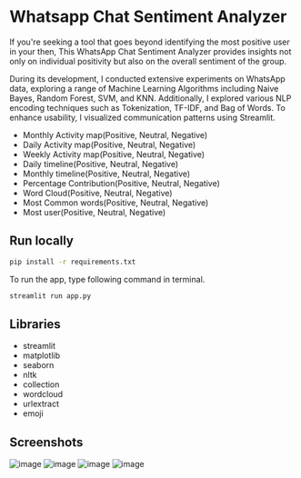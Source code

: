 
# Whatsapp Chat Sentiment Analyzer

If you're seeking a tool that goes beyond identifying the most positive user in your then, This WhatsApp Chat Sentiment Analyzer provides insights not only on individual positivity but also on the overall sentiment of the group.

During its development, I conducted extensive experiments on WhatsApp data, exploring a range of Machine Learning Algorithms including Naive Bayes, Random Forest, SVM, and KNN. Additionally, I explored various NLP encoding techniques such as Tokenization, TF-IDF, and Bag of Words. To enhance usability, I visualized communication patterns using Streamlit.

- Monthly Activity map(Positive, Neutral, Negative)
- Daily Activity map(Positive, Neutral, Negative)
- Weekly Activity map(Positive, Neutral, Negative)
- Daily timeline(Positive, Neutral, Negative)
- Monthly timeline(Positive, Neutral, Negative)
- Percentage Contribution(Positive, Neutral, Negative)
- Word Cloud(Positive, Neutral, Negative)
- Most Common words(Positive, Neutral, Negative)
- Most user(Positive, Neutral, Negative)


## Run locally

```bash
pip install -r requirements.txt
```

To run the app, type following command in terminal. 
```bash
streamlit run app.py
```

## Libraries

- streamlit
- matplotlib
- seaborn
- nltk
- collection
- wordcloud
- urlextract
- emoji


## Screenshots

![image](https://github.com/vaish06navi/WhatsApp-Chat-Sentiment-Analyzer/assets/132326467/90143267-b8ba-466a-bda4-baee25ff280a)
![image](https://github.com/vaish06navi/WhatsApp-Chat-Sentiment-Analyzer/assets/132326467/7188853e-0649-4541-bc67-748baa4c041a)
![image](https://github.com/vaish06navi/WhatsApp-Chat-Sentiment-Analyzer/assets/132326467/691db940-3d28-4081-8704-e87f28fd56b8)
![image](https://github.com/vaish06navi/WhatsApp-Chat-Sentiment-Analyzer/assets/132326467/68825970-fa5f-4e19-90a5-6ae809644ca3)






